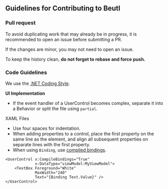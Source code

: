 ## Guidelines for Contributing to Beutl

### Pull request
To avoid duplicating work that may already be in progress, it is recommended to open an issue before submitting a PR.

If the changes are minor, you may not need to open an issue.

To keep the history clean, **do not forget to rebase and force push.**

### Code Guidelines

We use the [.NET Coding Style](https://github.com/dotnet/runtime/blob/main/docs/coding-guidelines/coding-style.md).

**UI Implementation**
- If the event handler of a UserControl becomes complex, separate it into a Behavior or split the file using `partial`.

XAML Files
- Use four spaces for indentation.
- When adding properties to a control, place the first property on the same line as the element, and align all subsequent properties on separate lines with the first property.
- When using `Binding`, use [compiled bindings](https://docs.avaloniaui.net/docs/next/basics/data/data-binding/compiled-bindings).
```xaml
<UserControl x:CompileBindings="True"
             x:DataType="viewModel:MyViewModel">
    <TextBox Foreground="White"
             MaxWidth="240"
             Text="{Binding Text.Value}" />
</UserControl>
```